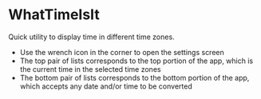 # WhatTimeIsIt
Quick utility to display time in different time zones.

* Use the wrench icon in the corner to open the settings screen
* The top pair of lists corresponds to the top portion of the app, which is the current time in the selected time zones
* The bottom pair of lists corresponds to the bottom portion of the app, which accepts any date and/or time to be converted
